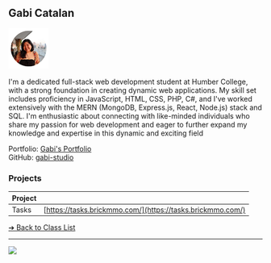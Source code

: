<style>@import url("//readme.codeadam.ca/readme.css");</style>

## Gabi Catalan

![Gabi Catalan](../images/gabi-studio.png)

I'm a dedicated full-stack web development student at Humber College, with a strong foundation in creating dynamic web applications. My skill set includes proficiency in JavaScript, HTML, CSS, PHP, C#, and I've worked extensively with the MERN (MongoDB, Express.js, React, Node.js) stack and SQL. I'm enthusiastic about connecting with like-minded individuals who share my passion for web development and eager to further expand my knowledge and expertise in this dynamic and exciting field

 
Portfolio: [Gabi's Portfolio](https://gabi-studio.github.io/markdown-portfolio/)  
GitHub: [gabi-studio](https://github.com/gabi-studio)  

### Projects

| Project | |
| - | - |
| Tasks | [https://tasks.brickmmo.com/](https://tasks.brickmmo.com/) |

[&#10132; Back to Class List](/)

---

<a href="https://brickmmo.com">
<img src="https://brickmmo.com/images/brickmmo-logo-horizontal.jpg" width="100">
</a>
